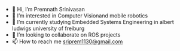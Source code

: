 - 👋 Hi, I’m Premnath Srinivasan
- 👀 I’m interested in Computer Visionand mobile robotics
- 🌱 I’m currently studying Embedded Systems Engineering in albert ludwigs university of freiburg
- 💞️ I’m looking to collaborate on ROS projects
- 📫 How to reach me sriprem1130@gmail.com

<!---
heisenberg-12/heisenberg-12 is a ✨ special ✨ repository because its `README.md` (this file) appears on your GitHub profile.
You can click the Preview link to take a look at your changes.
--->
